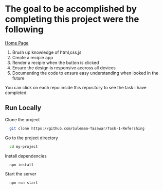 <h1>The goal to be accomplished by completing this project were the following</b></h1>

[Home Page](\design\desktop-design-slide-1.jpg)

1. Brush up knowledge of html,css,js
2. Create a recipie app
3. Render a recipie when the button is clicked
4. Ensure the design is responsive accross all devices
5. Documenting the code to ensure easy understanding when looked in the future

<p>You can click on each repo inside this repository to see the task i have completed.</p>

## Run Locally

Clone the project

```bash
  git clone https://github.com/Suleman-Tasawar/Task-1-Refershing
```

Go to the project directory

```bash
  cd my-project
```

Install dependencies

```bash
  npm install
```

Start the server

```bash
  npm run start
```



